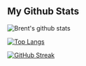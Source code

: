 ## My Github Stats
![Brent's github stats](https://github-readme-stats.vercel.app/api?username=firewallfail)

[![Top Langs](https://github-readme-stats.vercel.app/api/top-langs/?username=firewallfail)](https://github.com/anuraghazra/github-readme-stats)

[![GitHub Streak](https://github-readme-streak-stats.herokuapp.com/?user=firewallfail&theme=monokai-metallian)]([https://github.com/firewallfail])
